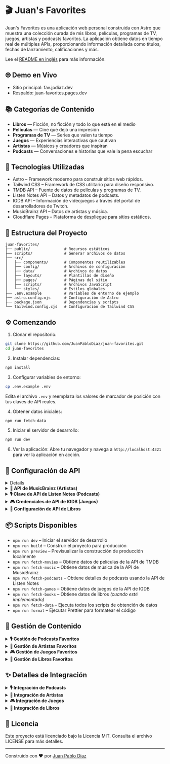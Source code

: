 # 🎬 Juan's Favorites

Juan's Favorites es una aplicación web personal construida con Astro que muestra una colección curada de mis libros, películas, programas de TV, juegos, artistas y podcasts favoritos. La aplicación obtiene datos en tiempo real de múltiples APIs, proporcionando información detallada como títulos, fechas de lanzamiento, calificaciones y más.

Lee el [README en inglés](readme.md) para más información.

## 🌐 Demo en Vivo

- Sitio principal: fav.jpdiaz.dev
- Respaldo: juan-favorites.pages.dev

## 📚 Categorías de Contenido

- **Libros** — Ficción, no ficción y todo lo que está en el medio
- **Películas** — Cine que dejó una impresión  
- **Programas de TV** — Series que valen tu tiempo
- **Juegos** — Experiencias interactivas que cautivan
- **Artistas** — Músicos y creadores que inspiran
- **Podcasts** — Conversaciones e historias que vale la pena escuchar

## 🚀 Tecnologías Utilizadas

- Astro – Framework moderno para construir sitios web rápidos.
- Tailwind CSS – Framework de CSS utilitario para diseño responsivo.
- TMDB API – Fuente de datos de películas y programas de TV.
- Listen Notes API – Datos y metadatos de podcasts.
- IGDB API – Información de videojuegos a través del portal de desarrolladores de Twitch.
- MusicBrainz API – Datos de artistas y música.
- Cloudflare Pages – Plataforma de despliegue para sitios estáticos.

## 🧰 Estructura del Proyecto

```
juan-favorites/
├── public/               # Recursos estáticos
├── scripts/              # Generar archivos de datos
├── src/
│   ├── components/       # Componentes reutilizables
│   ├── config/           # Archivos de configuración
│   ├── data/             # Archivos de datos
│   ├── layouts/          # Plantillas de diseño
│   ├── pages/            # Páginas del sitio
│   ├── scripts/          # Archivos JavaScript
│   └── styles/           # Estilos globales
├── .env.example          # Variables de entorno de ejemplo
├── astro.config.mjs      # Configuración de Astro
├── package.json          # Dependencias y scripts
└── tailwind.config.cjs   # Configuración de Tailwind CSS
```

## ⚙️ Comenzando

1. Clonar el repositorio:

```bash
git clone https://github.com/JuanPabloDiaz/juan-favorites.git
cd juan-favorites
```

2. Instalar dependencias:

```bash
npm install
```

3. Configurar variables de entorno:

```bash
cp .env.example .env
```

Edita el archivo `.env` y reemplaza los valores de marcador de posición con tus claves de API reales.

4. Obtener datos iniciales:

```bash
npm run fetch-data
```

5. Iniciar el servidor de desarrollo:

```bash
npm run dev
```

6. Ver la aplicación:
   Abre tu navegador y navega a `http://localhost:4321` para ver la aplicación en acción.

## 🔑 Configuración de API

<details>

1. Ve a [The Movie Database (TMDB)](https://www.themoviedb.org/)
2. Crea una cuenta y solicita una clave de API
3. Agrégala a tu archivo `.env`:
   ```
   TMDB_API_KEY=TU_CLAVE_API_TMDB
   ```
</details>

<details>
<summary><strong>🎵 API de MusicBrainz (Artistas)</strong></summary>

La API de MusicBrainz no requiere una clave de API, pero debes configurar una cadena User-Agent apropiada:

```
MUSICBRAINZ_USER_AGENT=NombreDeTuApp/1.0.0 (tu-email@ejemplo.com)
```
</details>

<details>
<summary><strong>🎙️ Clave de API de Listen Notes (Podcasts)</strong></summary>

1. Ve a [Listen Notes API](https://www.listennotes.com/api/)
2. Regístrate y obtén tu clave de API
3. Agrégala a tu archivo `.env`:
   ```
   LISTEN_NOTES_API_KEY=TU_CLAVE_API_LISTEN_NOTES
   ```

**Consideraciones de la API:**
- **Límites de API**: El nivel gratuito típicamente permite ~10,000 solicitudes por mes
- **Retraso del Script**: El script de obtención incluye un retraso de 1 segundo entre llamadas de API para respetar los límites de velocidad
- **Precisión de Búsqueda**: Depende de que los nombres de podcasts en `myFavPodcasts.json` coincidan con la base de datos de Listen Notes
</details>

<details>
<summary><strong>🎮 Credenciales de API de IGDB (Juegos)</strong></summary>

Este proyecto utiliza la API de Internet Game Database (IGDB) a través del portal de desarrolladores de Twitch.

**Pasos para obtener tus credenciales de IGDB:**

1. **Ve al Portal de Desarrolladores de Twitch:** Navega a [https://dev.twitch.tv/](https://dev.twitch.tv/)
2. **Iniciar Sesión/Registrarse:** Inicia sesión con tu cuenta existente de Twitch, o crea una si no la tienes
3. **Registrar Tu Aplicación:**
   - Una vez iniciada la sesión, ve a tu Dashboard o la sección "Applications"
   - Haz clic en "Register Your Application" (o "+ Register Application")
   - **Nombre:** Dale a tu aplicación un nombre único (ej: "MyFavoritesSite_Games")
   - **URLs de Redirección OAuth:** Configúralo como `http://localhost:3000` o cualquier URL de marcador de posición
   - **Categoría:** Elige "API" o "Application Integration"
   - Haz clic en "Create"
4. **Obtener Tu Client ID:** Tu **Client ID** será visible en la página de gestión de aplicaciones
5. **Generar un Client Secret:** Haz clic en "New Secret" para generar tu **Client Secret**
   - **Importante:** Cópialo inmediatamente y guárdalo de forma segura. Twitch solo lo muestra una vez
6. **Configurar Variables de Entorno:**
   ```env
   IGDB_CLIENT_ID=tu_client_id_de_twitch_aqui
   IGDB_CLIENT_SECRET=tu_client_secret_de_twitch_aqui
   ```

Estas credenciales se utilizarán para obtener automáticamente un token de acceso OAuth de Twitch para las solicitudes de la API de IGDB.
</details>

<details>
<summary><strong>📖 Configuración de API de Libros</strong></summary>

*Agrega aquí los detalles de configuración de tu API de libros cuando esté implementada*

```
BOOKS_API_KEY=TU_CLAVE_API_LIBROS
```
</details>

## 📦 Scripts Disponibles

- `npm run dev` – Iniciar el servidor de desarrollo
- `npm run build` – Construir el proyecto para producción
- `npm run preview` – Previsualizar la construcción de producción localmente
- `npm run fetch-movies` – Obtiene datos de películas de la API de TMDB
- `npm run fetch-music` – Obtiene datos de música de la API de MusicBrainz
- `npm run fetch-podcasts` – Obtiene detalles de podcasts usando la API de Listen Notes
- `npm run fetch-games` – Obtiene datos de juegos de la API de IGDB
- `npm run fetch-books` – Obtiene datos de libros *(cuando esté implementado)*
- `npm run fetch-data` – Ejecuta todos los scripts de obtención de datos
- `npm run format` – Ejecutar Prettier para formatear el código

## 📱 Gestión de Contenido

<details>
<summary><strong>🎙️ Gestión de Podcasts Favoritos</strong></summary>

Tus podcasts favoritos se gestionan a través del archivo `src/data/myFavPodcasts.json`. Para agregar, eliminar o cambiar los podcasts mostrados en el sitio, edita este archivo.

El formato es un array JSON simple de objetos:

```json
[
  { "name": "Nombre del Podcast 1" }, 
  { "name": "Otro Título de Podcast" }
]
```

**Pasos Importantes Después de Editar:**

1. **Ejecutar el Script de Obtención**: Después de modificar `myFavPodcasts.json`, **debes** ejecutar:
   ```bash
   npm run fetch-podcasts
   ```

2. **Verificar Salida de Consola**: El script registrará su progreso. Si no se puede encontrar el nombre de un podcast, se registrará una advertencia.

3. **Solución de Problemas**: Si un podcast no aparece:
   - Verifica la salida de consola del script de obtención
   - Verifica la ortografía del nombre del podcast
   - Prueba variaciones del nombre si la API no puede encontrar una coincidencia exacta
</details>

<details>
<summary><strong>🎵 Gestión de Artistas Favoritos</strong></summary>

*Agrega detalles sobre la gestión de artistas cuando la función esté completamente implementada*

Los artistas favoritos se gestionan a través de `src/data/myFavArtists.json`:

```json
[
  { "name": "Nombre del Artista 1" },
  { "name": "Otro Artista" }
]
```

Ejecuta `npm run fetch-music` después de hacer cambios.
</details>

<details>
<summary><strong>🎮 Gestión de Juegos Favoritos</strong></summary>

*Agrega detalles sobre la gestión de juegos cuando la función esté completamente implementada*

Los juegos se gestionan a través de la integración con IGDB. Ejecuta `npm run fetch-games` para actualizar los datos de juegos.
</details>

<details>
<summary><strong>📖 Gestión de Libros Favoritos</strong></summary>

*Agrega detalles sobre la gestión de libros cuando la función esté completamente implementada*

Los libros se gestionarán a través de `src/data/myFavBooks.json`:

```json
[
  { "title": "Título del Libro", "author": "Nombre del Autor" }
]
```

Ejecuta `npm run fetch-books` después de hacer cambios.
</details>

## ✨ Detalles de Integración

<details>
<summary><strong>🎙️ Integración de Podcasts</strong></summary>

**Nuevos Archivos Creados:**
- `scripts/fetch-podcasts.js`: Script de Node.js para obtener datos de podcasts de la API de Listen Notes
- `src/data/myFavPodcasts.json`: Lista gestionada por el usuario de nombres de podcasts favoritos
- `src/data/podcastDetails.json`: Almacena información detallada de podcasts (gitignored, generado localmente)
- `src/components/PodcastCard.astro`: Componente para mostrar una tarjeta de podcast individual
- `src/pages/podcasts/index.astro`: Página principal para listar todos los podcasts favoritos
- `src/pages/fragments/PodcastList/index.astro`: Fragmento que obtiene y renderiza tarjetas de podcasts
- `src/pages/podcasts/[id].astro`: Página dinámica para mostrar detalles de podcasts
- `src/pages/fragments/PodcastDetails/[id].astro`: Fragmento para detalles específicos de podcasts

**Archivos Existentes Modificados:**
- `.env.example`: Agregado marcador de posición `LISTEN_NOTES_API_KEY`
- `package.json`: Agregado script `fetch-podcasts` y actualizado script `fetch-data`
- `astro.config.mjs`: Agregado `LISTEN_NOTES_API_KEY` a `vite.define`
- `src/components/Nav.astro`: Agregado enlace "Podcasts" a la navegación

**Nota sobre Carga de Datos:** Los componentes usan `Astro.glob()` para importar datos de `podcastDetails.json` para resolver problemas de construcción con módulos integrados de Node.js en el entorno Astro/Vite.
</details>

<details>
<summary><strong>🎵 Integración de Artistas</strong></summary>

*Agrega detalles sobre archivos de integración de artistas y estructura cuando esté implementado*
</details>

<details>
<summary><strong>🎮 Integración de Juegos</strong></summary>

*Agrega detalles sobre archivos de integración de juegos y estructura cuando esté implementado*
</details>

<details>
<summary><strong>📖 Integración de Libros</strong></summary>

*Agrega detalles sobre archivos de integración de libros y estructura cuando esté implementado*
</details>

## 📄 Licencia

Este proyecto está licenciado bajo la Licencia MIT. Consulta el archivo LICENSE para más detalles.

---

Construido con ❤️ por [Juan Pablo Diaz](https://jpdiaz.dev)